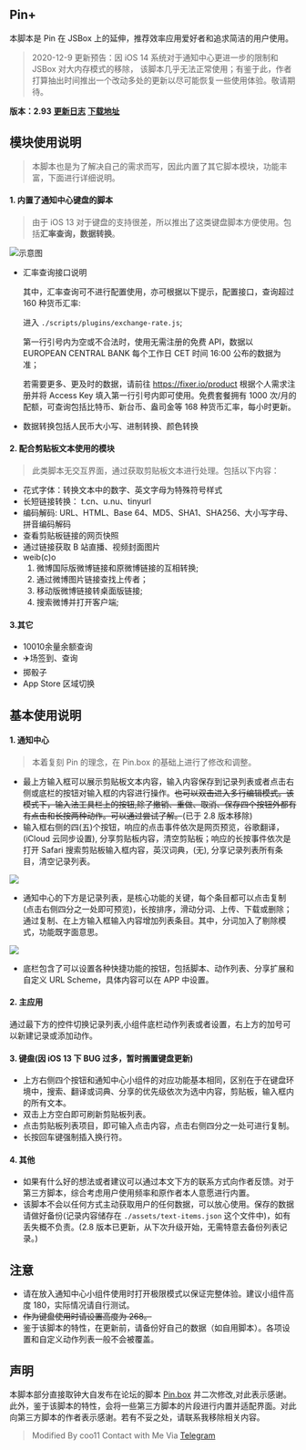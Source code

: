 ## Pin+
本脚本是 Pin 在 JSBox 上的延伸，推荐效率应用爱好者和追求简洁的用户使用。
> 2020-12-9 更新预告：因 iOS 14 系统对于通知中心更进一步的限制和 JSBox 对大内存模式的移除， 该脚本几乎无法正常使用；有鉴于此，作者打算抽出时间推出一个改动多处的更新以尽可能恢复一些使用体验。敬请期待。

**版本：2.93**
[**更新日志**](http://t.cn/AiKE6qFn)
[**下载地址**](https://xteko.com/redir?name=Pin%2B&url=https://cdn.jsdelivr.net/gh/coo11/Pin@master/Pin.box&icon=icon_019.png&version=2.9&author=coo11)

## 模块使用说明
> 本脚本也是为了解决自己的需求而写，因此内置了其它脚本模块，功能丰富，下面进行详细说明。

#### 1. 内置了通知中心键盘的脚本
> 由于 iOS 13 对于键盘的支持很差，所以推出了这类键盘脚本方便使用。包括**汇率查询，数据转换**。

![示意图](https://tva1.sinaimg.cn/large/007X8olVly1g7rtqb3qb1j30u015baix.jpg)

- 汇率查询接口说明

    其中，汇率查询可不进行配置使用，亦可根据以下提示，配置接口，查询超过 160 种货币汇率:

    进入 `./scripts/plugins/exchange-rate.js`;
    
    第一行引号内为空或不合法时，使用无需注册的免费 API，数据以 EUROPEAN CENTRAL BANK 每个工作日 CET 时间 16:00 公布的数据为准；
    
    若需要更多、更及时的数据，请前往 https://fixer.io/product 根据个人需求注册并将 Access Key 填入第一行引号内即可使用。免费套餐拥有 1000 次/月的配额，可查询包括比特币、新台币、盎司金等 168 种货币汇率，每小时更新。
    
- 数据转换包括人民币大小写、进制转换、颜色转换

#### 2. 配合剪贴板文本使用的模块
> 此类脚本无交互界面，通过获取剪贴板文本进行处理。包括以下内容：

- 花式字体：转换文本中的数字、英文字母为特殊符号样式
- 长短链接转换：
    t.cn、u.nu、tinyurl
- 编码解码:
    URL、HTML、Base 64、MD5、SHA1、SHA256、大小写字母、拼音编码解码
- 查看剪贴板链接的网页快照
- 通过链接获取 B 站直播、视频封面图片
- weib(c)o
    1. 微博国际版微博链接和原微博链接的互相转换;
    2. 通过微博图片链接查找上传者；
    3. 移动版微博链接转桌面版链接;
    4. 搜索微博并打开客户端;

#### 3.其它
- 10010余量余额查询
- ✈️场签到、查询
- 掷骰子
- App Store 区域切换

## 基本使用说明
#### 1. 通知中心
> 本着复刻 Pin 的理念，在 Pin.box 的基础上进行了修改和调整。
- 最上方输入框可以展示剪贴板文本内容，输入内容保存到记录列表或者点击右侧或底栏的按钮对输入框的内容进行操作。~~也可以双击进入多行编辑模式。该模式下，输入法工具栏上的按钮,除了撤销、重做、取消、保存四个按钮外都有有点击和长按两种动作。可以通过尝试了解。~~(已于 2.8 版本移除)
- 输入框右侧的四(五)个按钮，响应的点击事件依次是网页预览，谷歌翻译，(iCloud 云同步设置), 分享剪贴板内容，清空剪贴板；响应的长按事件依次是打开 Safari 搜索剪贴板输入框内容，英汉词典，(无), 分享记录列表所有条目，清空记录列表。

![ ](https://tva1.sinaimg.cn/large/007X8olVly1g7rtprkjzxj30u01cn7m5.jpg)

- 通知中心的下方是记录列表，是核心功能的关键，每个条目都可以点击复制(点击右侧四分之一处即可预览)，长按排序，滑动分词、上传、下载或删除；通过复制、在上方输入框输入内容增加列表条目。其中，分词加入了剔除模式，功能既字面意思。

![ ](https://tva1.sinaimg.cn/large/007X8olVly1g7rtps1wkdj30u00x912n.jpg)

- 底栏包含了可以设置各种快捷功能的按钮，包括脚本、动作列表、分享扩展和自定义 URL Scheme，具体内容可以在 APP 中设置。

#### 2. 主应用
通过最下方的控件切换记录列表,小组件底栏动作列表或者设置，右上方的加号可以新建记录或添加动作。

#### 3. ~~键盘~~(因 iOS 13 下 BUG 过多，暂时搁置键盘更新)
- 上方右侧四个按钮和通知中心小组件的对应功能基本相同，区别在于在键盘环境中，搜索、翻译或词典、分享的优先级依次为选中内容，剪贴板，输入框内的所有文本。
- 双击上方空白即可刷新剪贴板列表。
- 点击剪贴板列表项目，即可输入点击内容，点击右侧四分之一处可进行复制。
- 长按回车键强制插入换行符。

#### 4. 其他
- 如果有什么好的想法或者建议可以通过本文下方的联系方式向作者反馈。对于第三方脚本，综合考虑用户使用频率和原作者本人意愿进行内置。
- 该脚本不会以任何方式主动获取用户的任何数据，可以放心使用。保存的数据请做好备份(记录内容储存在 `./assets/text-items.json` 这个文件中)，如有丢失概不负责。(2.8 版本已更新，从下次升级开始，无需特意去备份列表记录。)

## 注意
- 请在放入通知中心小组件使用时打开极限模式以保证完整体验。建议小组件高度 180，实际情况请自行测试。
- ~~作为键盘使用时请设置高度为 268。~~
- 鉴于该脚本的特性，在更新前，请备份好自己的数据（如自用脚本）。各项设置和自定义动作列表一般不会被覆盖。

## 声明
本脚本部分直接取钟大自发布在论坛的脚本 [Pin.box](https://xteko.com/redir?url=https://raw.githubusercontent.com/cyanzhong/xTeko/master/extension-scripts/pin.box) 并二次修改,对此表示感谢。此外，鉴于该脚本的特性，会将一些第三方脚本的片段进行内置并适配界面。对此向第三方脚本的作者表示感谢。若有不妥之处，请联系我移除相关内容。

> Modified By coo11
> Contact with Me Via [Telegram](https://t.me/coo11)
